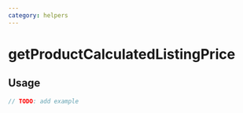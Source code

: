 ```yaml
---
category: helpers
---
```


# getProductCalculatedListingPrice

<!-- PLACEHOLDER_DESCRIPTION -->

## Usage

```ts
// TODO: add example
```
